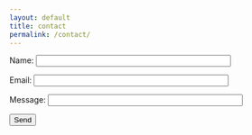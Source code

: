 ```yaml
---
layout: default
title: contact
permalink: /contact/
---
```


<div class="form-wrapper">
<form class="contact-form" name="contactMe" action="/thanks.html" netlify>
  <p style="display:none;">
    <label>Don’t fill this out: <input name="bot-field"></label>
  </p>
  <p>
    <label>Name: <input type="text" name="name" size="40" required></label>
  </p>
  <p>
    <label>Email: <input type="text" name="email" size="40" required></label>
  </p>
  <p>
    <label>Message: <input type="text" name="message" size="40" required></label>
  </p>
  <p>
    <button type="submit">Send</button>
  </p>
</form>
</div>
